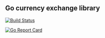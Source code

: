 
## Go currency exchange library

[![Build Status](https://travis-ci.org/meabed/go-swap.svg?branch=master)](https://travis-ci.org/Meabed/go-swap)

[![Go Report Card](https://goreportcard.com/badge/github.com/meabed/go-swap)](https://goreportcard.com/report/github.com/meabed/go-swap)
